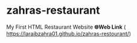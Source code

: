 # zahras-restaurant
My First HTML Restaurant Website
**🌐Web Link** ( https://laraibzahra01.github.io/zahras-restourant/)
